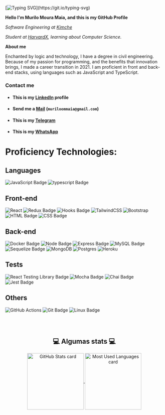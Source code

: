[![Typing SVG](https://readme-typing-svg.herokuapp.com?color=%2336BCF7&size=30&center=true&vCenter=true&width=1000&lines=Welcome+to+my+profile!)](https://git.io/typing-svg)

**Hello I'm Murilo Moura Maia, and this is my GitHub Profile**

*Software Engineering at [Kimche](https://www.kimche.co/)*

*Student at [HarvardX](https://www.edx.org/course/introduction-computer-science-harvardx-cs50x), learning about Computer Science.*

**About me**

Enchanted by logic and technology, I have a degree in civil engineering. Because of my passion for programming, and the benefits that innovation brings, I made a career transition in 2021. I am proficient in front and back-end stacks, using languages such as JavaScript and TypeScript.

### Contact me
* #### This is my [LinkedIn](https://www.linkedin.com/in/murilommaia/) profile

* #### Send me a [Mail](mailto:muriloommaia@gmail.com) (`muriloommaia@gmail.com`)

* #### This is my [Telegram](https://t.me/MuriloMMaia)

* #### This is my [WhatsApp](https://wa.me/5491125848669)

# Proficiency Technologies:
## Languages
![JavaScript Badge](https://img.shields.io/badge/-JavaScript-FCC624?style=for-the-badge&logo=JavaScript&logoColor=323330)
![typescript Badge](https://img.shields.io/badge/Typescript-blue?style=for-the-badge&logo=typescript&logoColor=white)

## Front-end
![React](https://img.shields.io/badge/react-%2320232a.svg?style=for-the-badge&logo=react&logoColor=%2361DAFB)
![Redux Badge](https://img.shields.io/badge/-Redux-212121?style=for-the-badge&logo=Redux&logoColor=7548bb)
![Hooks Badge](https://img.shields.io/badge/-Hooks-%2320232a.svg?style=for-the-badge&logo=React&logoColor=%2361DAFB)
![TailwindCSS](https://img.shields.io/badge/tailwindcss-%2338B2AC.svg?style=for-the-badge&logo=tailwind-css&logoColor=white)
![Bootstrap](https://img.shields.io/badge/bootstrap-%23563D7C.svg?style=for-the-badge&logo=bootstrap&logoColor=white)
![HTML Badge](https://img.shields.io/badge/-HTML-E34F26?style=for-the-badge&logo=html5&logoColor=white)
![CSS Badge](https://img.shields.io/badge/-CSS-1572B6?style=for-the-badge&logo=css3&logoColor=white)
## Back-end

![Docker Badge](https://img.shields.io/badge/Docker-082135?style=for-the-badge&logo=Docker&logoColor=blue)
![Node Badge](https://img.shields.io/badge/-Node.js-339933?style=for-the-badge&logo=node.js&logoColor=white)
![Express Badge](https://img.shields.io/badge/-Express.js-green?style=for-the-badge&logo=Express&logoColor=black)
![MySQL Badge](https://img.shields.io/badge/-MySQL-4479A1?style=for-the-badge&logo=MySQL&logoColor=white)
![Sequelize Badge](https://img.shields.io/badge/-Sequelize-eeeeee?style=for-the-badge&logo=sequelize&logoColor=00b1ea)
![MongoDB](https://img.shields.io/badge/MongoDB-%234ea94b.svg?style=for-the-badge&logo=mongodb&logoColor=white)
![Postgres](https://img.shields.io/badge/postgres-%23316192.svg?style=for-the-badge&logo=postgresql&logoColor=white)
![Heroku](https://img.shields.io/badge/heroku-%23430098.svg?style=for-the-badge&logo=heroku&logoColor=white)
## Tests
![React Testing Library Badge](https://img.shields.io/badge/-RTL-%2320232a.svg?style=for-the-badge&logo=react&logoColor=%2361DAFB)
![Mocha Badge](https://img.shields.io/badge/Mocha-8a6343?style=for-the-badge&logo=mocha&logoColor=white)
![Chai Badge](https://img.shields.io/badge/Chai-f7e9c8?style=for-the-badge&logo=mocha&logoColor=a84d45)
![Jest Badge](https://img.shields.io/badge/-Jest-C21325?style=for-the-badge&logo=jest&logoColor=white)

## Others
![GitHub Actions](https://img.shields.io/badge/github%20actions-%232671E5.svg?style=for-the-badge&logo=githubactions&logoColor=white)
![Git Badge](https://img.shields.io/badge/-Git-F05032?style=for-the-badge&logo=git&logoColor=white)
![Linux Badge](https://img.shields.io/badge/-Linux-FCC624?style=for-the-badge&logo=Linux&logoColor=black)



</br></br>

<div align="center">
   <h2>💻 Algumas stats 💻 </h2>
   
  <a href="https://github.com/muriloommaia">
    <img
      alt="GitHub Stats card"
      align="center"
      height="180em"
      src="https://github-readme-stats.vercel.app/api?username=muriloommaia&count_private=true&custom_title=GitHub Stats&hide=issues&hide_rank=true&include_all_commits=true&show_icons=true&theme=react"
    />
  </a>
  <a href="https://github.com/muriloommaia">
    <img
      alt="Most Used Languages card"
      align="center"
      height="180em"
      src="https://github-readme-stats.vercel.app/api/top-langs/?username=muriloommaia&layout=compact&theme=react"
    />
  </a>
</div>

